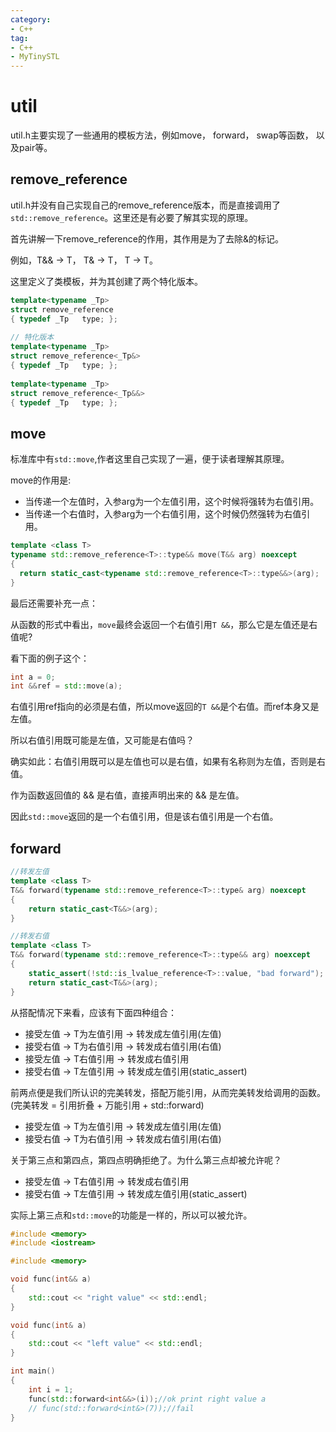 ```yaml
---
category: 
- C++
tag:
- C++
- MyTinySTL
---
```


# util

util.h主要实现了一些通用的模板方法，例如move， forward， swap等函数， 以及pair等。

## remove_reference

util.h并没有自己实现自己的remove_reference版本，而是直接调用了```std::remove_reference```。这里还是有必要了解其实现的原理。

首先讲解一下remove_reference的作用，其作用是为了去除&的标记。

例如，T&& -> T， T& -> T， T -> T。

这里定义了类模板，并为其创建了两个特化版本。

```cpp
template<typename _Tp>
struct remove_reference
{ typedef _Tp   type; };
 
// 特化版本
template<typename _Tp>
struct remove_reference<_Tp&>
{ typedef _Tp   type; };
 
template<typename _Tp>
struct remove_reference<_Tp&&>
{ typedef _Tp   type; };
```

## move

标准库中有```std::move```,作者这里自己实现了一遍，便于读者理解其原理。

move的作用是:
- 当传递一个左值时，入参arg为一个左值引用，这个时候将强转为右值引用。
- 当传递一个右值时，入参arg为一个右值引用，这个时候仍然强转为右值引用。


```cpp
template <class T>
typename std::remove_reference<T>::type&& move(T&& arg) noexcept
{
  return static_cast<typename std::remove_reference<T>::type&&>(arg);
}
```

最后还需要补充一点：

从函数的形式中看出，```move```最终会返回一个右值引用```T &&```，那么它是左值还是右值呢?

看下面的例子这个：

```cpp
int a = 0;
int &&ref = std::move(a);
```

右值引用ref指向的必须是右值，所以move返回的```T &&```是个右值。而ref本身又是左值。

所以右值引用既可能是左值，又可能是右值吗？ 

确实如此：右值引用既可以是左值也可以是右值，如果有名称则为左值，否则是右值。

作为函数返回值的 && 是右值，直接声明出来的 && 是左值。

因此```std::move```返回的是一个右值引用，但是该右值引用是一个右值。



## forward

```cpp
//转发左值
template <class T>
T&& forward(typename std::remove_reference<T>::type& arg) noexcept
{
    return static_cast<T&&>(arg);
}

//转发右值
template <class T>
T&& forward(typename std::remove_reference<T>::type&& arg) noexcept
{
    static_assert(!std::is_lvalue_reference<T>::value, "bad forward");
    return static_cast<T&&>(arg);
}
```
从搭配情况下来看，应该有下面四种组合：

- 接受左值 -> T为左值引用 -> 转发成左值引用(左值)
- 接受右值 -> T为右值引用 -> 转发成右值引用(右值)
- 接受左值 -> T右值引用 -> 转发成右值引用
- 接受右值 -> T左值引用 -> 转发成左值引用(static_assert)

前两点便是我们所认识的完美转发，搭配万能引用，从而完美转发给调用的函数。(完美转发 = 引用折叠 + 万能引用 + std::forward)
- 接受左值 -> T为左值引用 -> 转发成左值引用(左值)
- 接受右值 -> T为右值引用 -> 转发成右值引用(右值)


关于第三点和第四点，第四点明确拒绝了。为什么第三点却被允许呢？

- 接受左值 -> T右值引用 -> 转发成右值引用
- 接受右值 -> T左值引用 -> 转发成左值引用(static_assert)

实际上第三点和```std::move```的功能是一样的，所以可以被允许。

```cpp
#include <memory>
#include <iostream>

#include <memory>

void func(int&& a)
{
    std::cout << "right value" << std::endl;
}

void func(int& a)
{
    std::cout << "left value" << std::endl;
}

int main()
{
    int i = 1;
    func(std::forward<int&&>(i));//ok print right value a
    // func(std::forward<int&>(7));//fail
}
```
